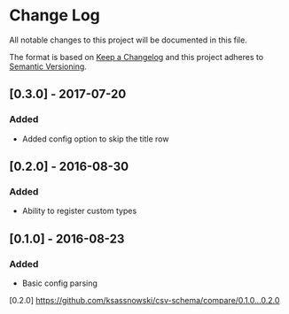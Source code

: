 # Change Log
All notable changes to this project will be documented in this file.

The format is based on [Keep a Changelog](http://keepachangelog.com/) 
and this project adheres to [Semantic Versioning](http://semver.org/).

## [0.3.0] - 2017-07-20
### Added
- Added config option to skip the title row

## [0.2.0] - 2016-08-30
### Added
- Ability to register custom types

## [0.1.0] - 2016-08-23
### Added
- Basic config parsing

[0.2.0] https://github.com/ksassnowski/csv-schema/compare/0.1.0...0.2.0
